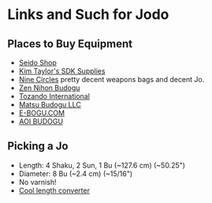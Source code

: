 # Links and Such for Jodo
## Places to Buy Equipment 
- [Seido Shop](https://www.seidoshop.com)
- [Kim Taylor's SDK Supplies](https://sdksupplies.com)
- [Nine Circles](https://www.ninecircles.co.uk)  pretty decent weapons bags and decent Jo.
- [Zen Nihon Budogu](https://zennihonbudogu.com)
- [Tozando International](tozandoshop.com)
- [Matsu Budogu LLC](mazkiya.net)
- [E-BOGU.COM](https://www.e-bogu.com/)
- [AOI BUDOGU](budo-aoi.com)

## Picking a Jo
- Length: 4 Shaku, 2 Sun, 1 Bu (~127.6 cm) (~50.25")
- Diameter: 8 Bu (~2.4 cm) (~15/16")
- No varnish!
- [Cool length converter](https://www.kampaibudokai.org/Script.htm)

